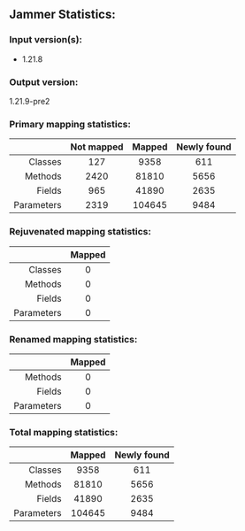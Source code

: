 Jammer Statistics:
------------------
### Input version(s):
- 1.21.8
### Output version:
1.21.9-pre2
### Primary mapping statistics:
|            | Not mapped | Mapped | Newly found |
| ----------:|:----------:|:------:|:-----------:|
|    Classes |    127     |  9358  |     611     |
|    Methods |    2420    | 81810  |    5656     |
|     Fields |    965     | 41890  |    2635     |
| Parameters |    2319    | 104645 |    9484     |
### Rejuvenated mapping statistics:
|            | Mapped |
| ----------:|:------:|
|    Classes |   0    |
|    Methods |   0    |
|     Fields |   0    |
| Parameters |   0    |
### Renamed mapping statistics:
|            | Mapped |
| ----------:|:------:|
|    Methods |   0    |
|     Fields |   0    |
| Parameters |   0    |
### Total mapping statistics:
|            | Mapped | Newly found |
| ----------:|:------:|:-----------:|
|    Classes |  9358  |     611     |
|    Methods | 81810  |    5656     |
|     Fields | 41890  |    2635     |
| Parameters | 104645 |    9484     |
